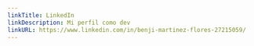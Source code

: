 ```yaml
---
linkTitle: LinkedIn
linkDescription: Mi perfil como dev
linkURL: https://www.linkedin.com/in/benji-martinez-flores-27215059/
---
```

